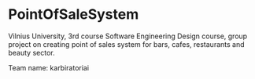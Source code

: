 # PointOfSaleSystem

Vilnius University, 3rd course Software Engineering Design course, group project on creating point of sales system for bars, cafes, restaurants and beauty sector.

Team name: karbiratoriai
